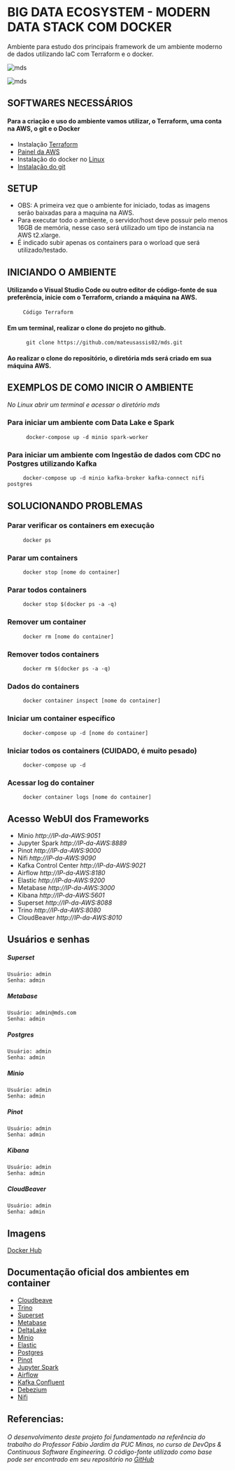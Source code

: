 # BIG DATA ECOSYSTEM - MODERN DATA STACK COM DOCKER

Ambiente para estudo dos principais framework de um ambiente moderno de dados utilizando IaC com Terraform e o docker.
 

 ![mds](image/front01.png)

![mds](image/front02.png)

## SOFTWARES NECESSÁRIOS
#### Para a criação e uso do ambiente vamos utilizar, o Terraform, uma conta na AWS, o git e o Docker

   * Instalação [Terraform](https://developer.hashicorp.com/terraform/install?product_intent=terraform) 
   * [Painel da AWS](https://aws.amazon.com/pt/console/) 
   * Instalação do docker no [Linux](https://docs.docker.com/install/linux/docker-ce/ubuntu/)
   *  [Instalação do git](https://git-scm.com/book/pt-br/v2/Come%C3%A7ando-Instalando-o-Git)
   
## SETUP
   * OBS: A primeira vez que o ambiente for iniciado, todas as imagens serão baixadas para a maquina na AWS. 
   * Para executar todo o ambiente, o servidor/host deve possuir pelo menos 16GB de memória, nesse caso será utilizado um tipo de instancia na AWS t2.xlarge.
   * É indicado subir apenas os containers para o worload que será utilizado/testado.


## INICIANDO O AMBIENTE

#### Utilizando o Visual Studio Code ou outro editor de código-fonte de sua preferência, inicie com o Terraform, criando a máquina na AWS.
         Código Terraform


#### Em um terminal, realizar o clone do projeto no github.
          git clone https://github.com/mateusassis02/mds.git

#### Ao realizar o clone do repositório, o diretória mds será criado em sua máquina AWS.

   
## EXEMPLOS DE COMO INICIR O AMBIENTE

  *No Linux abrir um terminal e acessar o diretório mds*
  
### Para iniciar um ambiente com Data Lake e Spark

          docker-compose up -d minio spark-worker        

### Para iniciar um ambiente com Ingestão de dados com CDC no Postgres utilizando Kafka
 
         docker-compose up -d minio kafka-broker kafka-connect nifi postgres

## SOLUCIONANDO PROBLEMAS 

### Parar verificar os containers em execução
         docker ps 

### Parar um containers
         docker stop [nome do container]      

### Parar todos containers
         docker stop $(docker ps -a -q)
  
### Remover um container
         docker rm [nome do container]

### Remover todos containers
         docker rm $(docker ps -a -q)         

### Dados do containers
         docker container inspect [nome do container]

### Iniciar um container específico
         docker-compose up -d [nome do container]

### Iniciar todos os containers (CUIDADO, é muito pesado)
         docker-compose up -d 

### Acessar log do container
         docker container logs [nome do container] 

## Acesso WebUI dos Frameworks
 
* Minio *http://IP-da-AWS:9051*
* Jupyter Spark *http://IP-da-AWS:8889*
* Pinot *http://IP-da-AWS:9000*
* Nifi *http://IP-da-AWS:9090*
* Kafka Control Center *http://IP-da-AWS:9021*
* Airflow *http://IP-da-AWS:8180*
* Elastic *http://IP-da-AWS:9200*
* Metabase *http://IP-da-AWS:3000*
* Kibana *http://IP-da-AWS:5601*
* Superset *http://IP-da-AWS:8088*
* Trino *http://IP-da-AWS:8080*
* CloudBeaver *http://IP-da-AWS:8010*

## Usuários e senhas

   ##### Superset
    Usuário: admin
    Senha: admin

   ##### Metabase
    Usuário: admin@mds.com
    Senha: admin 

   ##### Postgres
    Usuário: admin
    Senha: admin
   
   ##### Minio
    Usuário: admin
    Senha: admin
       
   ##### Pinot
    Usuário: admin
    Senha: admin
        
   ##### Kibana
    Usuário: admin
    Senha: admin
        
   ##### CloudBeaver
    Usuário: admin
    Senha: admin
   

## Imagens   

[Docker Hub](https://hub.docker.com/u/fjardim)

## Documentação oficial dos ambientes em container

* [Cloudbeave](https://dbeaver.com/docs/cloudbeaver/Run-Docker-Container/)
* [Trino](https://trino.io/docs/current/installation/containers.html)
* [Superset](https://superset.apache.org/docs/installation/installing-superset-using-docker-compose/)
* [Metabase](https://www.metabase.com/docs/latest/installation-and-operation/running-metabase-on-docker)
* [DeltaLake](https://delta.io/)
* [Minio](https://min.io/docs/minio/container/operations/installation.html)
* [Elastic](https://www.elastic.co/guide/en/elasticsearch/reference/current/docker.html)
* [Postgres](https://github.com/docker-library/postgres)
* [Pinot](https://docs.pinot.apache.org/basics/getting-started/running-pinot-in-docker)
* [Jupyter Spark](https://jupyter-docker-stacks.readthedocs.io/en/latest/using/specifics.html)
* [Airflow](https://airflow.apache.org/docs/apache-airflow/stable/howto/docker-compose/index.html)
* [Kafka Confluent](https://docs.confluent.io/platform/current/installation/docker/installation.html)
* [Debezium](https://debezium.io/documentation/reference/stable/docker.html)
* [Nifi](https://hub.docker.com/r/apache/nifi)


## Referencias:

###### O desenvolvimento deste projeto foi fundamentado na referência do trabalho do Professor Fábio Jardim da PUC Minas, no curso de DevOps & Continuous Software Engineering. O código-fonte utilizado como base pode ser encontrado em seu repositório no [GitHub](https://github.com/fabiogjardim/mds.) 